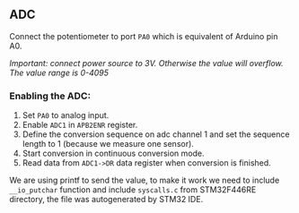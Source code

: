 ## ADC
Connect the potentiometer to port `PA0` which is equivalent of Arduino pin A0.

*Important: connect power source to 3V. Otherwise the value will overflow. The value range is 0-4095*

### Enabling the ADC:
1. Set `PA0` to analog input.
2. Enable `ADC1` in `APB2ENR` register.
3. Define the conversion sequence on adc channel 1 and set the sequence length to 1 (because we measure one sensor).
4. Start conversion in continuous conversion mode.
5. Read data from `ADC1->DR` data register when conversion is finished.

We are using printf to send the value, to make it work we need to include `__io_putchar` function and include `syscalls.c` from STM32F446RE directory, the file was autogenerated by STM32 IDE.